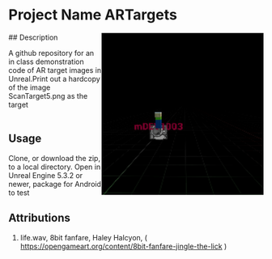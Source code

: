 # Project Name ARTargets
<img src="Saved/AutoScreenshot.png" width="320"  align="right" />
## Description

A github repository for an in class demonstration code of AR target images in Unreal.Print out a hardcopy of the image ScanTarget5.png as the target<br><br> 
 
## Usage
Clone, or download the zip, to a local directory. Open in Unreal Engine 5.3.2 or newer, package for Android to test

## Attributions
1) life.wav, 8bit fanfare, Haley Halcyon, ( https://opengameart.org/content/8bit-fanfare-jingle-the-lick )


